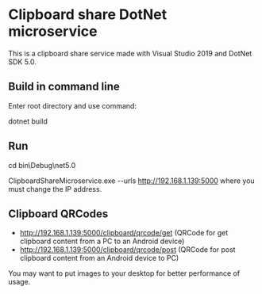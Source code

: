 # Clipboard share DotNet microservice

This is a clipboard share service made with Visual Studio 2019 and DotNet SDK 5.0.

## Build in command line

Enter root directory and use command:

dotnet build

## Run

cd bin\Debug\net5.0

ClipboardShareMicroservice.exe --urls http://192.168.1.139:5000
where you must change the IP address.

## Clipboard QRCodes

- http://192.168.1.139:5000/clipboard/qrcode/get (QRCode for get clipboard content from a PC to an Android device)
- http://192.168.1.139:5000/clipboard/qrcode/post (QRCode for post clipboard content from an Android device to PC)

You may want to put images to your desktop for better performance of usage.